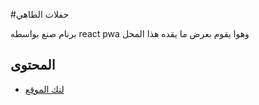 #حفلات الطاهي

برنام صنع بواسطه react pwa وهوا يقوم بعرض ما يقده هذا المحل 

## المحتوى

- [لنك الموقع]([#هنا](https://hfalat-61530.web.app/))
  
